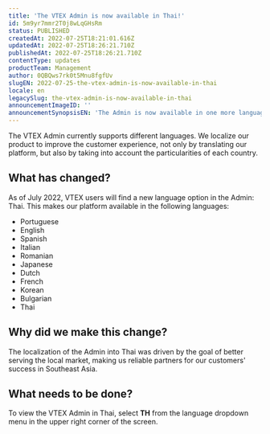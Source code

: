 ```yaml
---
title: 'The VTEX Admin is now available in Thai!'
id: 5m9yr7mmr2T0j8wLqGHsRm
status: PUBLISHED
createdAt: 2022-07-25T18:21:01.616Z
updatedAt: 2022-07-25T18:26:21.710Z
publishedAt: 2022-07-25T18:26:21.710Z
contentType: updates
productTeam: Management
author: 0QBQws7rk0t5Mnu8fgfUv
slugEN: 2022-07-25-the-vtex-admin-is-now-available-in-thai
locale: en
legacySlug: the-vtex-admin-is-now-available-in-thai
announcementImageID: ''
announcementSynopsisEN: 'The Admin is now available in one more language.'
---
```


The VTEX Admin currently supports different languages. We localize our product to improve the customer experience, not only by translating our platform, but also by taking into account the particularities of each country.

## What has changed?

As of July 2022, VTEX users will find a new language option in the Admin: Thai. This makes our platform available in the following languages:

* Portuguese
* English
* Spanish
* Italian
* Romanian
* Japanese
* Dutch
* French 
* Korean
* Bulgarian
* Thai 

## Why did we make this change?

The localization of the Admin into Thai was driven by the goal of better serving the local market, making us reliable partners for our customers' success in Southeast Asia.  

## What needs to be done?

To view the VTEX Admin in Thai, select **TH** from the language dropdown menu in the upper right corner of the screen.

